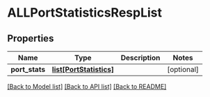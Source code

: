 # ALLPortStatisticsRespList

## Properties
Name | Type | Description | Notes
------------ | ------------- | ------------- | -------------
**port_stats** | [**list[PortStatistics]**](PortStatistics.md) |  | [optional] 

[[Back to Model list]](../README.md#documentation-for-models) [[Back to API list]](../README.md#documentation-for-api-endpoints) [[Back to README]](../README.md)



